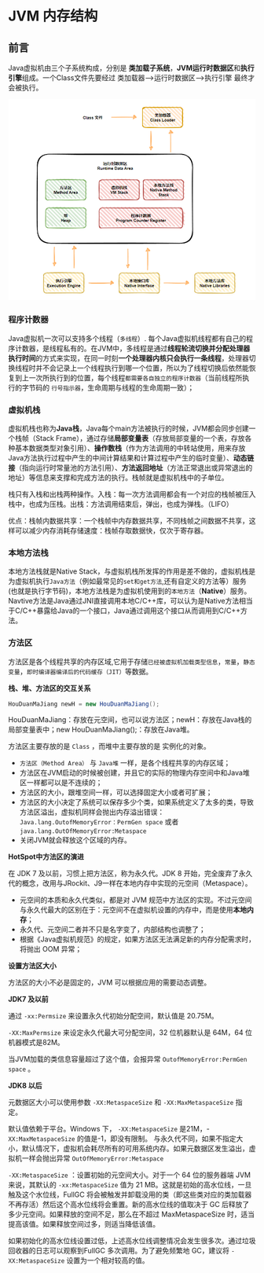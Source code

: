 # JVM 内存结构

## 前言

Java虚拟机由三个子系统构成，分别是 **类加载子系统**，**JVM运行时数据区**和**执行引擎**组成。一个Class文件先要经过 类加载器–>运行时数据区–>执行引擎 最终才会被执行。

<img src="https://raw.githubusercontent.com/xzMhehe/StaticFile_CDN/main/static/img20230104125717.png" style="zoom:67%;" />

### 程序计数器

Java虚拟机一次可以支持多个线程（`多线程`）. 每个Java虚拟机线程都有自己的程序计数器，是线程私有的。在JVM中，多线程是通过**线程轮流切换并分配处理器执行时间**的方式来实现，在同一时刻**一个处理器内核只会执行一条线程**，处理器切换线程时并不会记录上一个线程执行到哪一个位置，所以为了线程切换后依然能恢复到上一次所执行到的位置，每个线程`都需要各自独立的程序计数器`（当前线程所执行的字节码的 `行号指示器`，生命周期与线程的生命周期一致）；

### 虚拟机栈

虚拟机栈也称为**Java栈**，Java每个main方法被执行的时候，JVM都会同步创建一个栈帧（Stack Frame），通过存储**局部变量表**（存放局部变量的一个表，存放各种基本数据类型对象引用）、**操作数栈**（作为方法调用的中转站使用，用来存放Java方法执行过程中产生的中间计算结果和计算过程中产生的临时变量）、**动态链接**（指向运行时常量池的方法引用）、**方法返回地址**（方法正常退出或异常退出的地址）等信息来支撑和完成方法的执行。栈帧就是虚拟机栈中的子单位。

栈只有入栈和出栈两种操作。入栈：每一次方法调用都会有一个对应的栈帧被压入栈中，也成为压栈。出栈：方法调用结束后，弹出，也成为弹栈。（LIFO）

优点：栈帧内数据共享：一个栈帧中内存数据共享，不同栈帧之间数据不共享，这样可以减少内存消耗存储速度：栈帧存取数据快，仅次于寄存器。

### 本地方法栈

本地方法栈就是Native Stack，与虚拟机栈所发挥的作用是差不做的，虚拟机栈是为虚拟机执行`Java方法`（例如最常见的`set和get方法`,还有自定义的方法等）服务(也就是执行字节码)，本地方法栈是为虚拟机使用到的`本地方法`（**Native**）服务。Navtive方法是Java通过JNI直接调用本地C/C++库，可以认为是Native方法相当于C/C++暴露给Java的一个接口，Java通过调用这个接口从而调用到C/C++方法。

### 方法区

方法区是各个线程共享的内存区域,它用于存储`已经被虚拟机加载类型信息`，`常量`，`静态变量`，`即时编译器编译后的代码缓存（JIT）`等数据。

**栈、堆、方法区的交互关系**

```java
HouDuanMaJiang newH = new HouDuanMaJiang();
```

HouDuanMaJiang：存放在元空间，也可以说方法区；newH：存放在Java栈的局部变量表中；new HouDuanMaJiang();：存放在Java堆。

方法区主要存放的是 `Class` ，而堆中主要存放的是 实例化的对象。

- `方法区（Method Area）` 与 `Java堆` 一样，是各个线程共享的内存区域；
- 方法区在JVM启动的时候被创建，并且它的实际的物理内存空间中和Java堆区一样都可以是不连续的；
- 方法区的大小，跟堆空间一样，可以选择固定大小或者可扩展；
- 方法区的大小决定了系统可以保存多少个类，如果系统定义了太多的类，导致方法区溢出，虚拟机同样会抛出内存溢出错误： `Java.lang.OutofMemoryError：PermGen space`  或者 `java.lang.OutOfMemoryError:Metaspace`
- 关闭JVM就会释放这个区域的内存。

**HotSpot中方法区的演进**

在 JDK 7 及以前，习惯上把方法区，称为永久代。JDK 8 开始，完全废弃了永久代的概念，改用与JRockit、J9一样在本地内存中实现的元空间（Metaspace）。

- 元空间的本质和永久代类似，都是对 JVM 规范中方法区的实现。不过元空间与永久代最大的区别在于：元空间不在虚拟机设置的内存中，而是使用**本地内存**；
- 永久代、元空间二者并不只是名字变了，内部结构也调整了；
- 根据《Java虚拟机规范》的规定，如果方法区无法满足新的内存分配需求时，将抛出 OOM 异常；

**设置方法区大小**

方法区的大小不必是固定的，JVM 可以根据应用的需要动态调整。

**JDK7 及以前**

通过 `-xx:Permsize` 来设置永久代初始分配空间，默认值是 20.75M。

`-XX:MaxPermsize` 来设定永久代最大可分配空间，32 位机器默认是 64M，64 位机器模式是82M。

当JVM加载的类信息容量超过了这个值，会报异常 `OutofMemoryError:PermGen space` 。

 **JDK8 以后**

元数据区大小可以使用参数 `-XX:MetaspaceSize` 和 `-XX:MaxMetaspaceSize` 指定。

默认值依赖于平台。Windows 下， `-XX:MetaspaceSize` 是21M，- `XX:MaxMetaspaceSize` 的值是-1，即没有限制。
与永久代不同，如果不指定大小，默认情况下，虚拟机会耗尽所有的可用系统内存。如果元数据区发生溢出，虚拟机一样会抛出异常 `OutOfMemoryError:Metaspace`

`-XX:MetaspaceSize` ：设置初始的元空间大小。对于一个 64 位的服务器端 JVM 来说，其默认的 `-xx:MetaspaceSize` 值为 21 MB。这就是初始的高水位线，一旦触及这个水位线，FullGC 将会被触发并卸载没用的类（即这些类对应的类加载器不再存活）然后这个高水位线将会重置。新的高水位线的值取决于 GC 后释放了多少元空间。如果释放的空间不足，那么在不超过 MaxMetaspaceSize 时，适当提高该值。如果释放空间过多，则适当降低该值。

如果初始化的高水位线设置过低，上述高水位线调整情况会发生很多次。通过垃圾回收器的日志可以观察到FullGC 多次调用。为了避免频繁地 GC，建议将 `-XX:MetaspaceSize` 设置为一个相对较高的值。